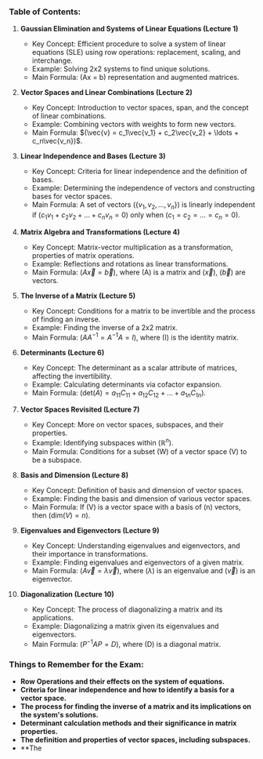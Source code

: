 ### Table of Contents:

1. **Gaussian Elimination and Systems of Linear Equations (Lecture 1)**
   - Key Concept: Efficient procedure to solve a system of linear equations (SLE) using row operations: replacement, scaling, and interchange.
   - Example: Solving 2x2 systems to find unique solutions.
   - Main Formula: \(Ax = b\) representation and augmented matrices.

2. **Vector Spaces and Linear Combinations (Lecture 2)**
   - Key Concept: Introduction to vector spaces, span, and the concept of linear combinations.
   - Example: Combining vectors with weights to form new vectors.
   - Main Formula: $(\vec{v} = c_1\vec{v_1} + c_2\vec{v_2} + \ldots + c_n\vec{v_n})$.

3. **Linear Independence and Bases (Lecture 3)**
   - Key Concept: Criteria for linear independence and the definition of bases.
   - Example: Determining the independence of vectors and constructing bases for vector spaces.
   - Main Formula: A set of vectors \($\{v_1, v_2, \ldots, v_n\}$\) is linearly independent if \($c_1v_1 + c_2v_2 + \ldots + c_nv_n = 0$\) only when \($c_1 = c_2 = \ldots = c_n = 0$\).

4. **Matrix Algebra and Transformations (Lecture 4)**
   - Key Concept: Matrix-vector multiplication as a transformation, properties of matrix operations.
   - Example: Reflections and rotations as linear transformations.
   - Main Formula: \($A\vec{x} = \vec{b}$\), where \(A\) is a matrix and \($\vec{x}$\), \($\vec{b}$\) are vectors.

5. **The Inverse of a Matrix (Lecture 5)**
   - Key Concept: Conditions for a matrix to be invertible and the process of finding an inverse.
   - Example: Finding the inverse of a 2x2 matrix.
   - Main Formula: \($AA^{-1} = A^{-1}A = I$\), where \(I\) is the identity matrix.

6. **Determinants (Lecture 6)**
   - Key Concept: The determinant as a scalar attribute of matrices, affecting the invertibility.
   - Example: Calculating determinants via cofactor expansion.
   - Main Formula: \($\text{det}(A) = a_{11}C_{11} + a_{12}C_{12} + \ldots + a_{1n}C_{1n}$\).

7. **Vector Spaces Revisited (Lecture 7)**
   - Key Concept: More on vector spaces, subspaces, and their properties.
   - Example: Identifying subspaces within \($\mathbb{R}^n$\).
   - Main Formula: Conditions for a subset \(W\) of a vector space \(V\) to be a subspace.

8. **Basis and Dimension (Lecture 8)**
   - Key Concept: Definition of basis and dimension of vector spaces.
   - Example: Finding the basis and dimension of various vector spaces.
   - Main Formula: If \(V\) is a vector space with a basis of \(n\) vectors, then \($\text{dim}(V) = n$\).

9. **Eigenvalues and Eigenvectors (Lecture 9)**
   - Key Concept: Understanding eigenvalues and eigenvectors, and their importance in transformations.
   - Example: Finding eigenvalues and eigenvectors of a given matrix.
   - Main Formula: \($A\vec{v} = \lambda\vec{v}$\), where \($\lambda$\) is an eigenvalue and \($\vec{v}$\) is an eigenvector.

10. **Diagonalization (Lecture 10)**
    - Key Concept: The process of diagonalizing a matrix and its applications.
    - Example: Diagonalizing a matrix given its eigenvalues and eigenvectors.
    - Main Formula: \($P^{-1}AP = D$\), where \(D\) is a diagonal matrix.

### Things to Remember for the Exam:

- **Row Operations and their effects on the system of equations.**
- **Criteria for linear independence and how to identify a basis for a vector space.**
- **The process for finding the inverse of a matrix and its implications on the system's solutions.**
- **Determinant calculation methods and their significance in matrix properties.**
- **The definition and properties of vector spaces, including subspaces.**
- **The